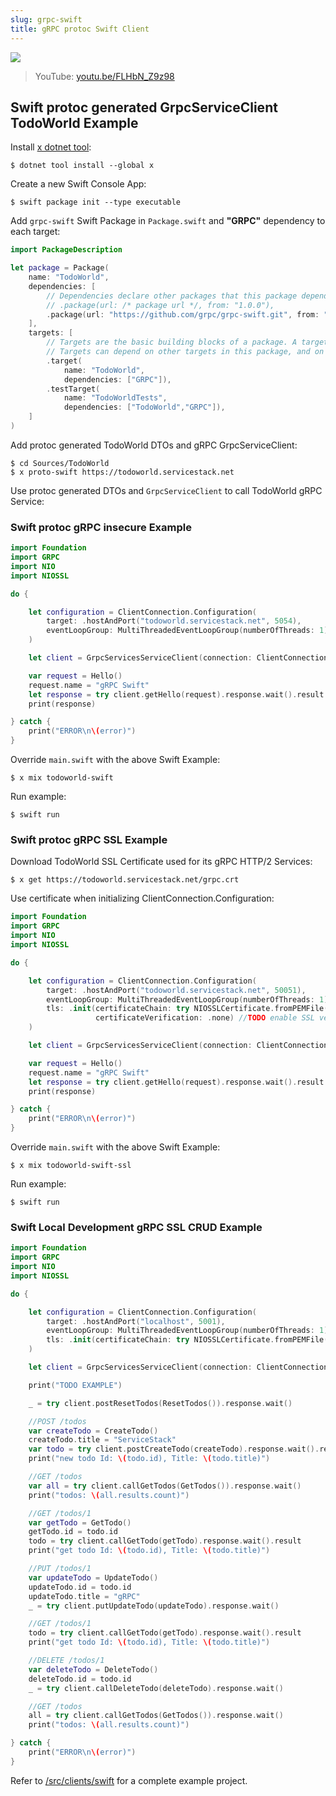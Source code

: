 ```yaml
---
slug: grpc-swift
title: gRPC protoc Swift Client
---
```


[![](https://raw.githubusercontent.com/ServiceStack/docs/master/docs/images/grpc/swift.png)](https://youtu.be/FLHbN_Z9z98)

> YouTube: [youtu.be/FLHbN_Z9z98](https://youtu.be/FLHbN_Z9z98)

## Swift protoc generated GrpcServiceClient TodoWorld Example

Install [x dotnet tool](https://docs.servicestack.net/dotnet-tool):
    
    $ dotnet tool install --global x 

Create a new Swift Console App:

    $ swift package init --type executable

Add `grpc-swift` Swift Package in `Package.swift` and **"GRPC"** dependency to each target:

```swift
import PackageDescription

let package = Package(
    name: "TodoWorld",
    dependencies: [
        // Dependencies declare other packages that this package depends on.
        // .package(url: /* package url */, from: "1.0.0"),
        .package(url: "https://github.com/grpc/grpc-swift.git", from: "1.0.0-alpha.8")
    ],
    targets: [
        // Targets are the basic building blocks of a package. A target can define a module or a test suite.
        // Targets can depend on other targets in this package, and on products in packages which this package depends on.
        .target(
            name: "TodoWorld",
            dependencies: ["GRPC"]),
        .testTarget(
            name: "TodoWorldTests",
            dependencies: ["TodoWorld","GRPC"]),
    ]
)
```
    
Add protoc generated TodoWorld DTOs and gRPC GrpcServiceClient:

    $ cd Sources/TodoWorld
    $ x proto-swift https://todoworld.servicestack.net
    
Use protoc generated DTOs and `GrpcServiceClient` to call TodoWorld gRPC Service:

### Swift protoc gRPC insecure Example

```swift
import Foundation
import GRPC
import NIO
import NIOSSL

do {

    let configuration = ClientConnection.Configuration(
        target: .hostAndPort("todoworld.servicestack.net", 5054),
        eventLoopGroup: MultiThreadedEventLoopGroup(numberOfThreads: 1)
    )

    let client = GrpcServicesServiceClient(connection: ClientConnection(configuration: configuration))

    var request = Hello()
    request.name = "gRPC Swift"
    let response = try client.getHello(request).response.wait().result
    print(response)

} catch {
    print("ERROR\n\(error)")
}
```

Override `main.swift` with the above Swift Example: 

    $ x mix todoworld-swift

Run example:

    $ swift run

### Swift protoc gRPC SSL Example

Download TodoWorld SSL Certificate used for its gRPC HTTP/2 Services:

    $ x get https://todoworld.servicestack.net/grpc.crt 

Use certificate when initializing ClientConnection.Configuration:

```swift
import Foundation
import GRPC
import NIO
import NIOSSL

do {

    let configuration = ClientConnection.Configuration(
        target: .hostAndPort("todoworld.servicestack.net", 50051),
        eventLoopGroup: MultiThreadedEventLoopGroup(numberOfThreads: 1),
        tls: .init(certificateChain: try NIOSSLCertificate.fromPEMFile("grpc.crt").map { .certificate($0) }, 
                   certificateVerification: .none) //TODO enable SSL verification
    )

    let client = GrpcServicesServiceClient(connection: ClientConnection(configuration: configuration))

    var request = Hello()
    request.name = "gRPC Swift"
    let response = try client.getHello(request).response.wait().result
    print(response)

} catch {
    print("ERROR\n\(error)")
}
```

Override `main.swift` with the above Swift Example: 

    $ x mix todoworld-swift-ssl

Run example:

    $ swift run

### Swift Local Development gRPC SSL CRUD Example

```swift
import Foundation
import GRPC
import NIO
import NIOSSL

do {

    let configuration = ClientConnection.Configuration(
        target: .hostAndPort("localhost", 5001),
        eventLoopGroup: MultiThreadedEventLoopGroup(numberOfThreads: 1),
        tls: .init(certificateChain: try NIOSSLCertificate.fromPEMFile("dev.crt").map { .certificate($0) })
    )

    let client = GrpcServicesServiceClient(connection: ClientConnection(configuration: configuration))

    print("TODO EXAMPLE")

    _ = try client.postResetTodos(ResetTodos()).response.wait()

    //POST /todos
    var createTodo = CreateTodo()
    createTodo.title = "ServiceStack"
    var todo = try client.postCreateTodo(createTodo).response.wait().result
    print("new todo Id: \(todo.id), Title: \(todo.title)")

    //GET /todos
    var all = try client.callGetTodos(GetTodos()).response.wait()
    print("todos: \(all.results.count)")

    //GET /todos/1
    var getTodo = GetTodo()
    getTodo.id = todo.id
    todo = try client.callGetTodo(getTodo).response.wait().result
    print("get todo Id: \(todo.id), Title: \(todo.title)")

    //PUT /todos/1
    var updateTodo = UpdateTodo()
    updateTodo.id = todo.id
    updateTodo.title = "gRPC"
    _ = try client.putUpdateTodo(updateTodo).response.wait()

    //GET /todos/1
    todo = try client.callGetTodo(getTodo).response.wait().result
    print("get todo Id: \(todo.id), Title: \(todo.title)")

    //DELETE /todos/1
    var deleteTodo = DeleteTodo()
    deleteTodo.id = todo.id
    _ = try client.callDeleteTodo(deleteTodo).response.wait()

    //GET /todos
    all = try client.callGetTodos(GetTodos()).response.wait()
    print("todos: \(all.results.count)")

} catch {
    print("ERROR\n\(error)")
}
```

Refer to [/src/clients/swift](https://github.com/NetCoreApps/todo-world/tree/master/src/clients/swift)
for a complete example project.
